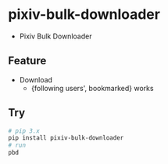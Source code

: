 # pixiv-bulk-downloader

- Pixiv Bulk Downloader

## Feature

- Download
  - {following users', bookmarked} works

## Try

```bash
# pip 3.x
pip install pixiv-bulk-downloader
# run
pbd
```

